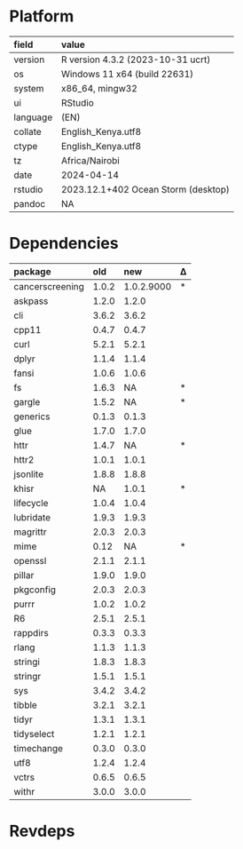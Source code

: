 # Platform

|field    |value                               |
|:--------|:-----------------------------------|
|version  |R version 4.3.2 (2023-10-31 ucrt)   |
|os       |Windows 11 x64 (build 22631)        |
|system   |x86_64, mingw32                     |
|ui       |RStudio                             |
|language |(EN)                                |
|collate  |English_Kenya.utf8                  |
|ctype    |English_Kenya.utf8                  |
|tz       |Africa/Nairobi                      |
|date     |2024-04-14                          |
|rstudio  |2023.12.1+402 Ocean Storm (desktop) |
|pandoc   |NA                                  |

# Dependencies

|package         |old   |new        |Δ  |
|:---------------|:-----|:----------|:--|
|cancerscreening |1.0.2 |1.0.2.9000 |*  |
|askpass         |1.2.0 |1.2.0      |   |
|cli             |3.6.2 |3.6.2      |   |
|cpp11           |0.4.7 |0.4.7      |   |
|curl            |5.2.1 |5.2.1      |   |
|dplyr           |1.1.4 |1.1.4      |   |
|fansi           |1.0.6 |1.0.6      |   |
|fs              |1.6.3 |NA         |*  |
|gargle          |1.5.2 |NA         |*  |
|generics        |0.1.3 |0.1.3      |   |
|glue            |1.7.0 |1.7.0      |   |
|httr            |1.4.7 |NA         |*  |
|httr2           |1.0.1 |1.0.1      |   |
|jsonlite        |1.8.8 |1.8.8      |   |
|khisr           |NA    |1.0.1      |*  |
|lifecycle       |1.0.4 |1.0.4      |   |
|lubridate       |1.9.3 |1.9.3      |   |
|magrittr        |2.0.3 |2.0.3      |   |
|mime            |0.12  |NA         |*  |
|openssl         |2.1.1 |2.1.1      |   |
|pillar          |1.9.0 |1.9.0      |   |
|pkgconfig       |2.0.3 |2.0.3      |   |
|purrr           |1.0.2 |1.0.2      |   |
|R6              |2.5.1 |2.5.1      |   |
|rappdirs        |0.3.3 |0.3.3      |   |
|rlang           |1.1.3 |1.1.3      |   |
|stringi         |1.8.3 |1.8.3      |   |
|stringr         |1.5.1 |1.5.1      |   |
|sys             |3.4.2 |3.4.2      |   |
|tibble          |3.2.1 |3.2.1      |   |
|tidyr           |1.3.1 |1.3.1      |   |
|tidyselect      |1.2.1 |1.2.1      |   |
|timechange      |0.3.0 |0.3.0      |   |
|utf8            |1.2.4 |1.2.4      |   |
|vctrs           |0.6.5 |0.6.5      |   |
|withr           |3.0.0 |3.0.0      |   |

# Revdeps

